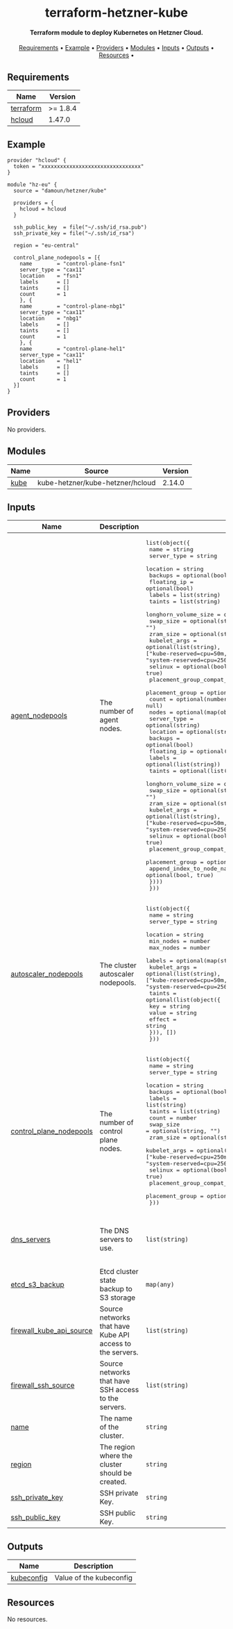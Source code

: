 <h1 align="center">
  terraform-hetzner-kube
  <br>
</h1>

<h4 align="center">Terraform module to deploy Kubernetes on Hetzner Cloud.</h4>

<p align="center">
  <a href="#requirements">Requirements</a> •
  <a href="#example">Example</a> •
  <a href="#providers">Providers</a> •
  <a href="#modules">Modules</a> •
  <a href="#inputs">Inputs</a> •
  <a href="#Outputs">Outputs</a> •
  <a href="#resources">Resources</a> •
</p>

<!-- BEGIN_TF_DOCS -->
## Requirements

| Name | Version |
|------|---------|
| <a name="requirement_terraform"></a> [terraform](#requirement\_terraform) | >= 1.8.4 |
| <a name="requirement_hcloud"></a> [hcloud](#requirement\_hcloud) | 1.47.0 |

## Example

```hcl
provider "hcloud" {
  token = "xxxxxxxxxxxxxxxxxxxxxxxxxxxxxxxx"
}

module "hz-eu" {
  source = "damoun/hetzner/kube"

  providers = {
    hcloud = hcloud
  }

  ssh_public_key  = file("~/.ssh/id_rsa.pub")
  ssh_private_key = file("~/.ssh/id_rsa")

  region = "eu-central"

  control_plane_nodepools = [{
    name        = "control-plane-fsn1"
    server_type = "cax11"
    location    = "fsn1"
    labels      = []
    taints      = []
    count       = 1
    }, {
    name        = "control-plane-nbg1"
    server_type = "cax11"
    location    = "nbg1"
    labels      = []
    taints      = []
    count       = 1
    }, {
    name        = "control-plane-hel1"
    server_type = "cax11"
    location    = "hel1"
    labels      = []
    taints      = []
    count       = 1
  }]
}
```

## Providers

No providers.

## Modules

| Name | Source | Version |
|------|--------|---------|
| <a name="module_kube"></a> [kube](#module\_kube) | kube-hetzner/kube-hetzner/hcloud | 2.14.0 |

## Inputs

| Name | Description | Type | Default | Required |
|------|-------------|------|---------|:--------:|
| <a name="input_agent_nodepools"></a> [agent\_nodepools](#input\_agent\_nodepools) | The number of agent nodes. | <pre>list(object({<br>    name                       = string<br>    server_type                = string<br>    location                   = string<br>    backups                    = optional(bool)<br>    floating_ip                = optional(bool)<br>    labels                     = list(string)<br>    taints                     = list(string)<br>    longhorn_volume_size       = optional(number)<br>    swap_size                  = optional(string, "")<br>    zram_size                  = optional(string, "")<br>    kubelet_args               = optional(list(string), ["kube-reserved=cpu=50m,memory=300Mi,ephemeral-storage=1Gi", "system-reserved=cpu=250m,memory=300Mi"])<br>    selinux                    = optional(bool, true)<br>    placement_group_compat_idx = optional(number, 0)<br>    placement_group            = optional(string, null)<br>    count                      = optional(number, null)<br>    nodes = optional(map(object({<br>      server_type                = optional(string)<br>      location                   = optional(string)<br>      backups                    = optional(bool)<br>      floating_ip                = optional(bool)<br>      labels                     = optional(list(string))<br>      taints                     = optional(list(string))<br>      longhorn_volume_size       = optional(number)<br>      swap_size                  = optional(string, "")<br>      zram_size                  = optional(string, "")<br>      kubelet_args               = optional(list(string), ["kube-reserved=cpu=50m,memory=300Mi,ephemeral-storage=1Gi", "system-reserved=cpu=250m,memory=300Mi"])<br>      selinux                    = optional(bool, true)<br>      placement_group_compat_idx = optional(number, 0)<br>      placement_group            = optional(string, null)<br>      append_index_to_node_name  = optional(bool, true)<br>    })))<br>  }))</pre> | `[]` | no |
| <a name="input_autoscaler_nodepools"></a> [autoscaler\_nodepools](#input\_autoscaler\_nodepools) | The cluster autoscaler nodepools. | <pre>list(object({<br>    name         = string<br>    server_type  = string<br>    location     = string<br>    min_nodes    = number<br>    max_nodes    = number<br>    labels       = optional(map(string), {})<br>    kubelet_args = optional(list(string), ["kube-reserved=cpu=50m,memory=300Mi,ephemeral-storage=1Gi", "system-reserved=cpu=250m,memory=300Mi"])<br>    taints = optional(list(object({<br>      key    = string<br>      value  = string<br>      effect = string<br>    })), [])<br>  }))</pre> | `[]` | no |
| <a name="input_control_plane_nodepools"></a> [control\_plane\_nodepools](#input\_control\_plane\_nodepools) | The number of control plane nodes. | <pre>list(object({<br>    name                       = string<br>    server_type                = string<br>    location                   = string<br>    backups                    = optional(bool)<br>    labels                     = list(string)<br>    taints                     = list(string)<br>    count                      = number<br>    swap_size                  = optional(string, "")<br>    zram_size                  = optional(string, "")<br>    kubelet_args               = optional(list(string), ["kube-reserved=cpu=250m,memory=1500Mi,ephemeral-storage=1Gi", "system-reserved=cpu=250m,memory=300Mi"])<br>    selinux                    = optional(bool, true)<br>    placement_group_compat_idx = optional(number, 0)<br>    placement_group            = optional(string, null)<br>  }))</pre> | n/a | yes |
| <a name="input_dns_servers"></a> [dns\_servers](#input\_dns\_servers) | The DNS servers to use. | `list(string)` | <pre>[<br>  "185.12.64.1",<br>  "185.12.64.2",<br>  "2a01:4ff:ff00::add:1"<br>]</pre> | no |
| <a name="input_etcd_s3_backup"></a> [etcd\_s3\_backup](#input\_etcd\_s3\_backup) | Etcd cluster state backup to S3 storage | `map(any)` | `{}` | no |
| <a name="input_firewall_kube_api_source"></a> [firewall\_kube\_api\_source](#input\_firewall\_kube\_api\_source) | Source networks that have Kube API access to the servers. | `list(string)` | <pre>[<br>  "0.0.0.0/0",<br>  "::/0"<br>]</pre> | no |
| <a name="input_firewall_ssh_source"></a> [firewall\_ssh\_source](#input\_firewall\_ssh\_source) | Source networks that have SSH access to the servers. | `list(string)` | <pre>[<br>  "0.0.0.0/0",<br>  "::/0"<br>]</pre> | no |
| <a name="input_name"></a> [name](#input\_name) | The name of the cluster. | `string` | n/a | yes |
| <a name="input_region"></a> [region](#input\_region) | The region where the cluster should be created. | `string` | n/a | yes |
| <a name="input_ssh_private_key"></a> [ssh\_private\_key](#input\_ssh\_private\_key) | SSH private Key. | `string` | n/a | yes |
| <a name="input_ssh_public_key"></a> [ssh\_public\_key](#input\_ssh\_public\_key) | SSH public Key. | `string` | n/a | yes |

## Outputs

| Name | Description |
|------|-------------|
| <a name="output_kubeconfig"></a> [kubeconfig](#output\_kubeconfig) | Value of the kubeconfig |

## Resources

No resources.
<!-- END_TF_DOCS -->